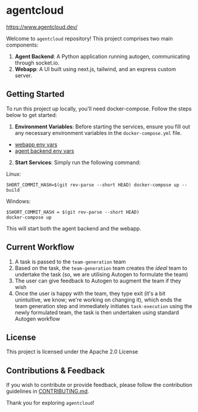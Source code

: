 # agentcloud

https://www.agentcloud.dev/

Welcome to `agentcloud` repository! This project comprises two main components: 

1. **Agent Backend**: A Python application running autogen, communicating through socket.io.
2. **Webapp**: A UI built using next.js, tailwind, and an express custom server.

## Getting Started

To run this project up locally, you'll need docker-compose. Follow the steps below to get started:

1. **Environment Variables**: Before starting the services, ensure you fill out any necessary environment variables in the `docker-compose.yml` file.
  - [webapp env vars](webapp/README.md)
  - [agent backend env vars](agent-backend/README.md)
2. **Start Services**: Simply run the following command:

Linux:
```
SHORT_COMMIT_HASH=$(git rev-parse --short HEAD) docker-compose up --build
```

Windows:
```
$SHORT_COMMIT_HASH = $(git rev-parse --short HEAD)
docker-compose up
```

This will start both the agent backend and the webapp.

## Current Workflow

1. A task is passed to the `team-generation` team
2. Based on the task, the `team-generation` team creates the *ideal* team to undertake the task (so, we are utilising Autogen to formulate the team)
3. The user can give feedback to Autogen to augment the team if they wish
4. Once the user is happy with the team, they type exit  (it's a bit unintuitive, we know; we're working on changing it), which ends the team generation step and immediately initiates `task-execution`
  using the newly formulated team, the task is then undertaken using standard Autogen workflow

## License

This project is licensed under the Apache 2.0 License

## Contributions & Feedback

If you wish to contribute or provide feedback, please follow the contribution guidelines in [CONTRIBUTING.md](CONTRIBUTING.md).

Thank you for exploring `agentcloud`!
